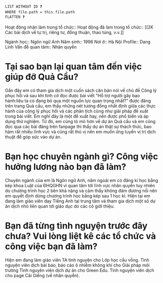 ```dataview
LIST WITHOUT ID ❓
WHERE file.path = this.file.path
FLATTEN ❓
```
Hoạt động nhận làm trong tổ chức::
Hoạt động đã làm trong tổ chức:: [[2K Các bài dịch về tự trị, riêng tư, đồng thuận, thao túng, v.v.]]

Ngành học:: Ngôn ngữ Anh
Năm sinh:: 1996
Nơi ở:: Hà Nội
Profile:: Dang Linh
Vấn đề quan tâm:: Nhân quyền

# Tại sao bạn lại quan tâm đến việc giúp đỡ Quả Cầu?

Gần đây em có tham gia dịch một cuốn sách căn bản nói về chủ đề Công lý phục hồi và sau khi tình cờ đọc được bài viết "Hỗ trợ người gây bạo hành:liệu ta có đang bỏ qua một nguồn lực quan trọng nhất?" được đăng trên trang Quả cầu, em thấy những nét tương đồng nhất định giữa các thực hành của công lý phục hồi và các phân tích cũng như giải pháp đề xuất trong bài viết. Em nghĩ đây là một đề xuất hay, nên được phổ biến và áp dụng thử nghiệm. Từ đó, em cũng tò mò hơn về dự án Quả cầu và em cũng đọc qua các bài đăng trên fanpage thì thấy dự án thật sự thách thức, bao hàm rất nhiều lĩnh vực và cũng rất thú vị nên em muốn ứng tuyển vị trị dịch thuật để góp sức vào dự án.

# Bạn học chuyên ngành gì? Công việc hưởng lương nào bạn đã làm?

Chuyên ngành của em là Ngôn ngữ Anh, năm ngoái em có đăng kí học bằng kép khoa Luật của ĐHQGHN vì quan tâm tới lĩnh vực nhân quyền tuy nhiên do chương trình học 2 bên khá nặng và cảm thấy không đảm đương nổi nên em quyết định dừng chương trình học bằng kép sau 1 học kì.
Hiện tại em đang làm giáo viên dạy Tiếng Anh tại trung tâm và tham gia dịch một số dự án dịch nhỏ liên quan tới giáo dục do các cô giới thiệu.

# Bạn đã từng tình nguyện trước đây chưa? Vui lòng liệt kê các tổ chức và công việc bạn đã làm?

Hiện em đang làm giáo viên TA tình nguyện cho Lớp học cầu vồng.
Tình nguyện viên dịch bài báo, báo cáo ô nhiễm không khí cho Giải pháp môi trường
Tình nguyên viên dịch dự án cho Green Edu.
Tình nguyện viên dịch cho page Cái Giếng (về nhân quyền).
